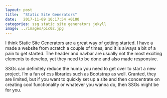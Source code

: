 ```yaml
---
layout: post
title:  "Static Site Generators"
date:   2017-11-09 10:17:54 +0100
categories: ssg static site generators jekyll
image: ../images/pic02.jpg
---
```

I think Static Site Generators are a great way of getting started. I have a made a website from scratch a couple of times, and it is always a bit of a pain to get started. The header and navbar are usually not the most exciting elements to develop, yet they need to be done and also made responsive. 

SSGs can definitely reduce the hump you need to get over to start a new project. I’m a fan of css libraries such as Bootstrap as well. Granted, they are limited, but if you want to quickly set up a site and then concentrate on creating cool functionality or whatever you wanna do, then SSGs might be for you.